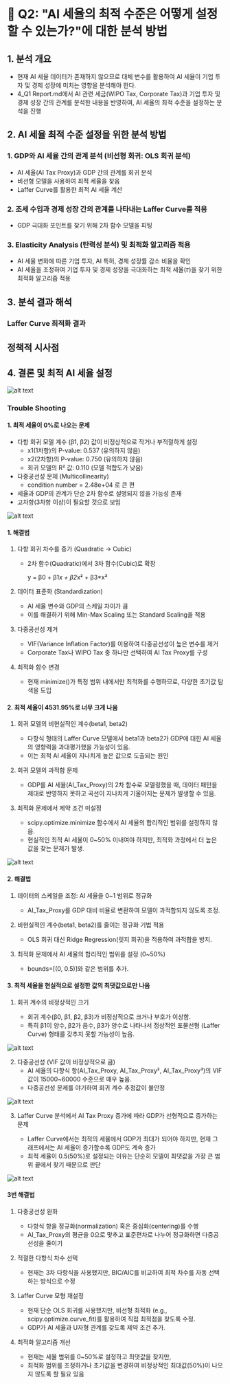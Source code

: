 # 🔹 Q2: "AI 세율의 최적 수준은 어떻게 설정할 수 있는가?"에 대한 분석 방법

## 1. 분석 개요
- 현재 AI 세율 데이터가 존재하지 않으므로 대체 변수를 활용하여 AI 세율이 기업 투자 및 경제 성장에 미치는 영향을 분석해야 한다.
- 4_Q1 Report.md에서 AI 관련 세금(WIPO Tax, Corporate Tax)과 기업 투자 및 경제 성장 간의 관계를 분석한 내용을 반영하여, AI 세율의 최적 수준을 설정하는 분석을 진행

## 2. AI 세율 최적 수준 설정을 위한 분석 방법

### 1. GDP와 AI 세율 간의 관계 분석 (비선형 회귀: OLS 회귀 분석)
  - AI 세율(AI Tax Proxy)과 GDP 간의 관계를 회귀 분석
  - 비선형 모델을 사용하여 최적 세율을 찾음
  - Laffer Curve를 활용한 최적 AI 세율 계산

### 2. 조세 수입과 경제 성장 간의 관계를 나타내는 Laffer Curve를 적용
  - GDP 극대화 포인트를 찾기 위해 2차 함수 모델을 피팅

### 3. Elasticity Analysis (탄력성 분석) 및 최적화 알고리즘 적용
  - AI 세율 변화에 따른 기업 투자, AI 특허, 경제 성장률 감소 비율을 확인
  - AI 세율을 조정하여 기업 투자 및 경제 성장을 극대화하는 최적 세율(𝜏)을 찾기 위한 최적화 알고리즘 적용

## 3️. 분석 결과 해석

### Laffer Curve 최적화 결과

## 정책적 시사점

## 4. 결론 및 최적 AI 세율 설정


![alt text](image.png)

### Trouble Shooting
#### 1. 최적 세율이 0%로 나오는 문제
  - 다항 회귀 모델 계수 (β1, β2) 값이 비정상적으로 작거나 부적절하게 설정
    - x1(1차항)의 P-value: 0.537 (유의하지 않음)
    - x2(2차항)의 P-value: 0.750 (유의하지 않음)
    - 회귀 모델의 R² 값: 0.110 (모델 적합도가 낮음)
  - 다중공선성 문제 (Multicollinearity)
    - condition number = 2.48e+04 로 큰 편
  - 세율과 GDP의 관계가 단순 2차 함수로 설명되지 않을 가능성 존재
  -  고차항(3차항 이상)이 필요할 것으로 보임

![alt text](image-1.png)

#### 1. 해결법
1. 다항 회귀 차수를 증가 (Quadratic → Cubic)
    - 2차 함수(Quadratic)에서 3차 함수(Cubic)로 확장
    
      y = β0 + β1*x + β2*x² + β3*x³

2. 데이터 표준화 (Standardization)
    - AI 세율 변수와 GDP의 스케일 차이가 큼
    - 이를 해결하기 위해 Min-Max Scaling 또는 Standard Scaling을 적용

3. 다중공선성 제거
    - VIF(Variance Inflation Factor)를 이용하여 다중공선성이 높은 변수를 제거
    - Corporate Tax나 WIPO Tax 중 하나만 선택하여 AI Tax Proxy를 구성
4. 최적화 함수 변경
    - 현재 minimize()가 특정 범위 내에서만 최적화를 수행하므로, 다양한 초기값 탐색을 도입

#### 2. 최적 세율이 4531.95%로 너무 크게 나옴
1. 회귀 모델의 비현실적인 계수(beta1, beta2)
    - 다항식 형태의 Laffer Curve 모델에서 beta1과 beta2가 GDP에 대한 AI 세율의 영향력을 과대평가했을 가능성이 있음.
    - 이는 최적 AI 세율이 지나치게 높은 값으로 도출되는 원인

2. 회귀 모델의 과적합 문제
    - GDP를 AI 세율(AI_Tax_Proxy)의 2차 함수로 모델링했을 때, 데이터 패턴을 제대로 반영하지 못하고 곡선이 지나치게 기울어지는 문제가 발생할 수 있음.
  
3. 최적화 문제에서 제약 조건 미설정
    - scipy.optimize.minimize 함수에서 AI 세율의 합리적인 범위를 설정하지 않음.
    - 현실적인 최적 AI 세율이 0~50% 이내여야 하지만, 최적화 과정에서 더 높은 값을 찾는 문제가 발생.

![alt text](image-3.png)

#### 2. 해결법

1. 데이터의 스케일을 조정: AI 세율을 0~1 범위로 정규화
    - AI_Tax_Proxy를 GDP 대비 비율로 변환하여 모델이 과적합되지 않도록 조정.

2. 비현실적인 계수(beta1, beta2)를 줄이는 정규화 기법 적용
    - OLS 회귀 대신 Ridge Regression(릿지 회귀)을 적용하여 과적합을 방지.

3. 최적화 문제에서 AI 세율의 합리적인 범위를 설정 (0~50%)
    - bounds=[(0, 0.5)]와 같은 범위를 추가.

#### 3. 최적 세율을 현실적으로 설정한 값의 최댓값으로만 나옴
1. 회귀 계수의 비정상적인 크기

    - 회귀 계수(β0, β1, β2, β3)가 비정상적으로 크거나 부호가 이상함.
    - 특히 β1이 양수, β2가 음수, β3가 양수로 나타나서 정상적인 포물선형 (Laffer Curve) 형태를 갖추지 못할 가능성이 높음.

![alt text](image-4.png)

2. 다중공선성 (VIF 값이 비정상적으로 큼)
    - AI 세율의 다항식 항(AI_Tax_Proxy, AI_Tax_Proxy², AI_Tax_Proxy³)의 VIF 값이 15000~60000 수준으로 매우 높음.
    - 다중공선성 문제를 야기하여 회귀 계수 추정값이 불안정

![alt text](image-5.png)

3. Laffer Curve 분석에서 AI Tax Proxy 증가에 따라 GDP가 선형적으로 증가하는 문제

    - Laffer Curve에서는 최적의 세율에서 GDP가 최대가 되어야 하지만, 현재 그래프에서는 AI 세율이 증가할수록 GDP도 계속 증가
    - 최적 세율이 0.5(50%)로 설정되는 이유는 단순히 모델이 최댓값을 가장 큰 범위 끝에서 찾기 때문으로 판단

![alt text](image-6.png)

#### 3번 해결법
1. 다중공선성 완화
    - 다항식 항을 정규화(normalization) 혹은 중심화(centering)를 수행
    - AI_Tax_Proxy의 평균을 0으로 맞추고 표준편차로 나누어 정규화하면 다중공선성을 줄이기

2. 적절한 다항식 차수 선택
    - 현재는 3차 다항식을 사용했지만, BIC/AIC를 비교하여 최적 차수를 자동 선택하는 방식으로 수정

3. Laffer Curve 모형 재설정
    - 현재 단순 OLS 회귀를 사용했지만, 비선형 최적화 (e.g., scipy.optimize.curve_fit)를 활용하여 직접 최적점을 찾도록 수정.
    - GDP가 AI 세율과 U자형 관계를 갖도록 제약 조건 추가.

4. 최적화 알고리즘 개선
    - 현재는 세율 범위를 0~50%로 설정하고 최댓값을 찾지만,
    - 최적화 범위를 조정하거나 초기값을 변경하여 비정상적인 최대값(50%)이 나오지 않도록 할 필요 있음